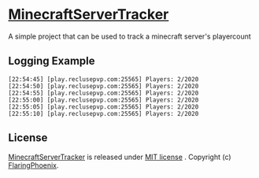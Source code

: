 # [MinecraftServerTracker](https://github.com/FlaringPhoenix/MinecraftServerTracker) 
A simple project that can be used to track a minecraft server's playercount

## Logging Example
```
[22:54:45] [play.reclusepvp.com:25565] Players: 2/2020
[22:54:50] [play.reclusepvp.com:25565] Players: 2/2020
[22:54:55] [play.reclusepvp.com:25565] Players: 2/2020
[22:55:00] [play.reclusepvp.com:25565] Players: 2/2020
[22:55:05] [play.reclusepvp.com:25565] Players: 2/2020
[22:55:10] [play.reclusepvp.com:25565] Players: 2/2020
```

## License
[MinecraftServerTracker](https://github.com/FlaringPhoenix/MinecraftServerTracker) is released under [MIT license](https://github.com/FlaringPhoenix/MinecraftServerTracker/blob/master/LICENSE) . Copyright (c) [FlaringPhoenix](https://github.com/FlaringPhoenix).
